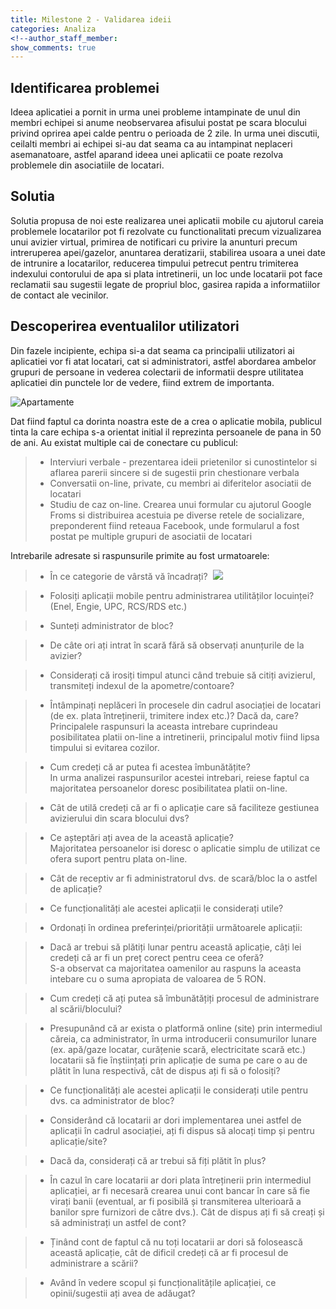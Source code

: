 ```yaml
---
title: Milestone 2 - Validarea ideii
categories: Analiza
<!--author_staff_member:
show_comments: true
---
```


## Identificarea problemei

Ideea aplicatiei a pornit in urma unei probleme intampinate de unul din membri echipei si anume neobservarea afisului postat pe scara blocului privind oprirea apei calde pentru o perioada de 2 zile. In urma unei discutii, ceilalti membri ai echipei si-au dat seama ca au intampinat neplaceri asemanatoare, astfel aparand ideea unei aplicatii ce poate rezolva problemele din asociatiile de locatari.

## Solutia

Solutia propusa de noi este realizarea unei aplicatii mobile cu ajutorul careia problemele locatarilor pot fi rezolvate cu functionalitati precum vizualizarea unui avizier virtual, primirea de notificari cu privire la anunturi precum intreruperea apei/gazelor, anuntarea deratizarii, stabilirea usoara a unei date de intrunire a locatarilor, reducerea timpului petrecut pentru trimiterea indexului contorului de apa si plata intretinerii, un loc unde locatarii pot face reclamatii sau sugestii legate de propriul bloc, gasirea rapida a informatiilor de contact ale vecinilor.

## Descoperirea eventualilor utilizatori

Din fazele incipiente, echipa si-a dat seama ca principalii utilizatori ai aplicatiei vor fi atat locatari, cat si administratori, astfel abordarea ambelor grupuri de persoane in vederea colectarii de informatii despre utilitatea aplicatiei din punctele lor de vedere, fiind extrem de importanta.

![Apartamente](https://images.unsplash.com/photo-1517732306149-e8f829eb588a?ixlib=rb-0.3.5&amp;ixid=eyJhcHBfaWQiOjEyMDd9&amp;s=f01588d10ff9d309abd7cf609fb7e265&amp;auto=format&amp;fit=crop&amp;w=1952&amp;q=80)

Dat fiind faptul ca dorinta noastra este de a crea o aplicatie mobila, publicul tinta la care echipa s-a orientat initial il reprezinta persoanele de pana in 50 de ani. Au existat multiple cai de conectare cu publicul:

> * Interviuri verbale - prezentarea ideii prietenilor si cunostintelor si aflarea parerii sincere si de sugestii prin chestionare verbala
> * Conversatii on-line, private, cu membri ai diferitelor asociatii de locatari
> * Studiu de caz on-line. Crearea unui formular cu ajutorul Google Froms si distribuirea acestuia pe diverse retele de socializare, preponderent fiind reteaua Facebook, unde formularul a fost postat pe multiple grupuri de asociatii de locatari

Intrebarile adresate si raspunsurile primite au fost urmatoarele:

> * &Icirc;n ce categorie de v&acirc;rstă vă &icirc;ncadrați?&nbsp;
![](../validare/varsta.png)


> * Folosiți aplicații mobile pentru administrarea utilităților locuinței? (Enel, Engie, UPC, RCS/RDS etc.)

> * Sunteți administrator de bloc?

> * De c&acirc;te ori ați intrat &icirc;n scară fără să observați anunțurile de la avizier?

> * Considerați că irosiți timpul atunci c&acirc;nd trebuie să citiți avizierul, transmiteți indexul de la apometre/contoare?

> * &Icirc;nt&acirc;mpinați neplăceri &icirc;n procesele din cadrul asociației de locatari (de ex. plata &icirc;ntreținerii, trimitere index etc.)? Dacă da, care?<br>Principalele raspunsuri la aceasta intrebare cuprindeau posibilitatea platii on-line a intretinerii, principalul motiv fiind lipsa timpului si evitarea cozilor.

> * Cum credeți că ar putea fi acestea &icirc;mbunătățite?<br>In urma analizei raspunsurilor acestei intrebari, reiese faptul ca majoritatea persoanelor doresc posibilitatea platii on-line.

> * C&acirc;t de utilă credeți că ar fi o aplicație care să faciliteze gestiunea avizierului din scara blocului dvs?

> * Ce așteptări ați avea de la această aplicație?<br>Majoritatea persoanelor isi doresc o aplicatie simplu de utilizat ce ofera suport pentru plata on-line.

> * C&acirc;t de receptiv ar fi administratorul dvs. de scară/bloc la o astfel de aplicație?

> * Ce funcționalități ale acestei aplicații le considerați utile?

> * Ordonați &icirc;n ordinea preferinței/priorității următoarele aplicații:

> * Dacă ar trebui să plătiți lunar pentru această aplicație, c&acirc;ți lei credeți că ar fi un preț corect pentru ceea ce oferă?<br>S-a observat ca majoritatea oamenilor au raspuns la aceasta intebare cu o suma apropiata de valoarea de 5 RON.

> * Cum credeți că ați putea să &icirc;mbunătățiți procesul de administrare al scării/blocului?

> * Presupun&acirc;nd că ar exista o platformă online (site) prin intermediul căreia, ca administrator, &icirc;n urma introducerii consumurilor lunare (ex. apă/gaze locatar, curățenie scară, electricitate scară etc.) locatarii să fie &icirc;nștiințați prin aplicație de suma pe care o au de plătit &icirc;n luna respectivă, c&acirc;t de dispus ați fi să o folosiți?

> * Ce funcționalități ale acestei aplicații le considerați utile pentru dvs. ca administrator de bloc?

> * Consider&acirc;nd că locatarii ar dori implementarea unei astfel de aplicații &icirc;n cadrul asociației, ați fi dispus să alocați timp și pentru aplicație/site?

> * Dacă da, considerați că ar trebui să fiți plătit &icirc;n plus?

> * &Icirc;n cazul &icirc;n care locatarii ar dori plata &icirc;ntreținerii prin intermediul aplicației, ar fi necesară crearea unui cont bancar &icirc;n care să fie virați banii (eventual, ar fi posibilă și transmiterea ulterioară a banilor spre furnizori de către dvs.). C&acirc;t de dispus ați fi să creați și să administrați un astfel de cont?

> * Țin&acirc;nd cont de faptul că nu toți locatarii ar dori să folosească această aplicație, c&acirc;t de dificil credeți că ar fi procesul de administrare a scării?

> * Av&acirc;nd &icirc;n vedere scopul și funcționalitățile aplicației, ce opinii/sugestii ați avea de adăugat?